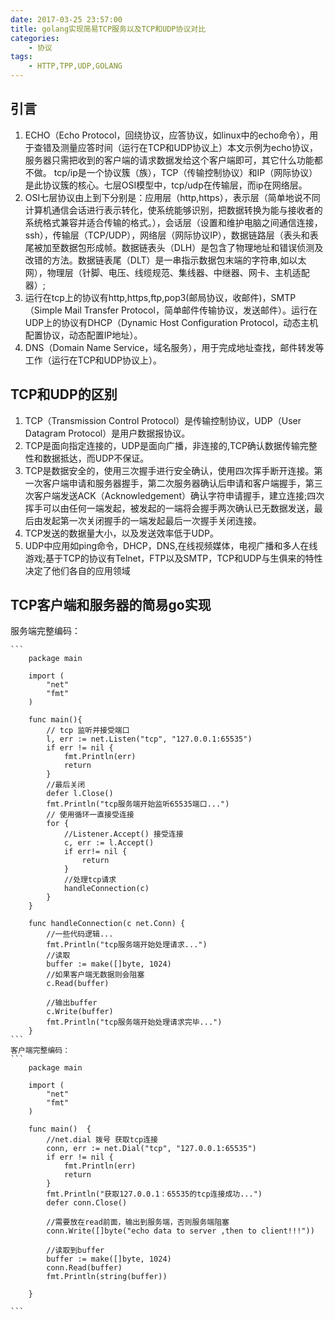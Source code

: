 ```yaml
---
date: 2017-03-25 23:57:00
title: golang实现简易TCP服务以及TCP和UDP协议对比
categories:
    - 协议
tags:
    - HTTP,TPP,UDP,GOLANG
---
```


## 引言
1. ECHO（Echo Protocol，回绕协议，应答协议，如linux中的echo命令），用于查错及测量应答时间（运行在TCP和UDP协议上）本文示例为echo协议，服务器只需把收到的客户端的请求数据发给这个客户端即可，其它什么功能都不做。
tcp/ip是一个协议簇（族），TCP（传输控制协议）和IP（网际协议）是此协议簇的核心。七层OSI模型中，tcp/udp在传输层，而ip在网络层。
2. OSI七层协议由上到下分别是：应用层（http,https），表示层（简单地说不同计算机通信会话进行表示转化，使系统能够识别，把数据转换为能与接收者的系统格式兼容并适合传输的格式。），会话层（设置和维护电脑之间通信连接，ssh），传输层（TCP/UDP），网络层（网际协议IP），数据链路层（表头和表尾被加至数据包形成帧。数据链表头（DLH）是包含了物理地址和错误侦测及改错的方法。数据链表尾（DLT）是一串指示数据包末端的字符串,如以太网），物理层（针脚、电压、线缆规范、集线器、中继器、网卡、主机适配器）;
3. 运行在tcp上的协议有http,https,ftp,pop3(邮局协议，收邮件)，SMTP（Simple Mail Transfer Protocol，简单邮件传输协议，发送邮件）。运行在UDP上的协议有DHCP（Dynamic Host Configuration Protocol，动态主机配置协议，动态配置IP地址）。
4. DNS（Domain Name Service，域名服务），用于完成地址查找，邮件转发等工作（运行在TCP和UDP协议上）。

## TCP和UDP的区别
1. TCP（Transmission Control Protocol）是传输控制协议，UDP（User Datagram Protocol）是用户数据报协议。
2. TCP是面向指定连接的，UDP是面向广播，非连接的,TCP确认数据传输完整性和数据抵达，而UDP不保证。
3. TCP是数据安全的，使用三次握手进行安全确认，使用四次挥手断开连接。第一次客户端申请和服务器握手，第二次服务器确认后申请和客户端握手，第三次客户端发送ACK（Acknowledgement）确认字符申请握手，建立连接;四次挥手可以由任何一端发起，被发起的一端将会握手两次确认已无数据发送，最后由发起第一次关闭握手的一端发起最后一次握手关闭连接。
4. TCP发送的数据量大小，以及发送效率低于UDP。
5. UDP中应用如ping命令，DHCP，DNS,在线视频媒体，电视广播和多人在线游戏;基于TCP的协议有Telnet，FTP以及SMTP，TCP和UDP与生俱来的特性决定了他们各自的应用领域

## TCP客户端和服务器的简易go实现
服务端完整编码：

    ```
        package main
        
        import (
        	"net"
        	"fmt"
        )
        
        func main(){
        	// tcp 监听并接受端口
        	l, err := net.Listen("tcp", "127.0.0.1:65535")
        	if err != nil {
        		fmt.Println(err)
        		return
        	}
        	//最后关闭
        	defer l.Close()
        	fmt.Println("tcp服务端开始监听65535端口...")
        	// 使用循环一直接受连接
        	for {
        		//Listener.Accept() 接受连接
        		c, err := l.Accept()
        		if err!= nil {
        			return
        		}
        		//处理tcp请求
        		handleConnection(c)
        	}
        }
        
        func handleConnection(c net.Conn) {
        	//一些代码逻辑...
        	fmt.Println("tcp服务端开始处理请求...")
        	//读取
        	buffer := make([]byte, 1024)
        	//如果客户端无数据则会阻塞
        	c.Read(buffer)
        
        	//输出buffer
        	c.Write(buffer)
        	fmt.Println("tcp服务端开始处理请求完毕...")
        }
    ```
    客户端完整编码：
    ```
        package main
        
        import (
        	"net"
        	"fmt"
        )
        
        func main()  {
        	//net.dial 拨号 获取tcp连接
        	conn, err := net.Dial("tcp", "127.0.0.1:65535")
        	if err != nil {
        		fmt.Println(err)
        		return
        	}
        	fmt.Println("获取127.0.0.1：65535的tcp连接成功...")
        	defer conn.Close()
        
        	//需要放在read前面，输出到服务端，否则服务端阻塞
        	conn.Write([]byte("echo data to server ,then to client!!!"))
        
        	//读取到buffer
        	buffer := make([]byte, 1024)
        	conn.Read(buffer)
        	fmt.Println(string(buffer))
        
        }
    
    ```
